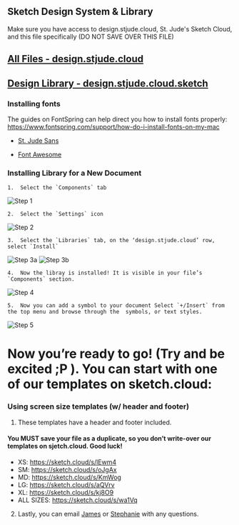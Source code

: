 ## Sketch Design System & Library

Make sure you have access to design.stjude.cloud, St. Jude's Sketch Cloud, and this file specifically (DO NOT SAVE OVER THIS FILE)
## <a href="https://www.sketch.com/team/NAv4/p/KYEe">All Files - design.stjude.cloud</a>

## <a href="https://www.sketch.com/s/5f06f430-fa20-4aaf-ad60-6898bbda3de3/a/jxzGKb" target="_blank">Design Library - design.stjude.cloud.sketch</a>

### Installing fonts
The guides on FontSpring can help direct you how to install fonts properly:
https://www.fontspring.com/support/how-do-i-install-fonts-on-my-mac

- <a href="https://sjcrh-my.sharepoint.com/:f:/r/personal/jmadson_stjude_org/Documents/sj-sans?csf=1&e=5edlqR" download>St. Jude Sans</a>

- <a href="https://sjcrh-my.sharepoint.com/:f:/r/personal/jmadson_stjude_org/Documents/fontawesome-free-5.12.1-desktop?csf=1&e=an8vmp" download>Font Awesome</a>

### Installing Library for a New Document
	1.	Select the `Components` tab
  <img srcset="{{ path '/images/dsm-step1.jpg' }}, {{ path '/images/dsm-step1@2x.jpg' }} 2x" src="{{ path '/images/dsm-step1.jpg' }}" alt="Step 1">

	2.	Select the `Settings` icon
  <img srcset="{{ path '/images/dsm-step2.jpg' }}, {{ path '/images/dsm-step2@2x.jpg' }} 2x" src="{{ path '/images/dsm-step2.jpg' }}" alt="Step 2">

	3.	Select the `Libraries` tab, on the ‘design.stjude.cloud’ row, select `Install`
  <img srcset="{{ path '/images/dsm-step3a.jpg' }}, {{ path '/images/dsm-step3a@2x.jpg' }} 2x" src="{{ path '/images/dsm-step3a.jpg' }}" alt="Step 3a">
   <img srcset="{{ path '/images/dsm-step3b.jpg' }}, {{ path '/images/dsm-step3b@2x.jpg' }} 2x" src="{{ path '/images/dsm-step3b.jpg' }}" alt="Step 3b">

	4.	Now the libray is installed! It is visible in your file’s `Components` section.
  <img srcset="{{ path '/images/dsm-step4.jpg' }}, {{ path '/images/dsm-step4@2x.jpg' }} 2x" src="{{ path '/images/dsm-step4.jpg' }}" alt="Step 4">

	5.	Now you can add a symbol to your document Select `+/Insert` from the top menu and browse through the  symbols, or text styles.
  <img srcset="{{ path '/images/dsm-step5.jpg' }}, {{ path '/images/dsm-step5@2x.jpg' }} 2x" src="{{ path '/images/dsm-step5.jpg' }}" alt="Step 5">


# Now you’re ready to go! (Try and be excited ;P ). You can start with one of our templates on sketch.cloud:

### Using screen size templates (w/ header and footer)
1.	These templates have a header and footer included.
#### You MUST save your file as a duplicate, so you don’t write-over our templates on sjetch.cloud. Good luck!

- XS: https://sketch.cloud/s/lEwm4
- SM: https://sketch.cloud/s/oJgAx
- MD: https://sketch.cloud/s/KmWog
- LG: https://sketch.cloud/s/aQVrv
- XL: https://sketch.cloud/s/kj8O9
- ALL SIZES: https://sketch.cloud/s/wa1Vq

2.	Lastly, you can email <a href="mailto:James.Madson@stjude.org">James</a> or <a href="mailto:Stephanie.Wiggins@stjude.org">Stephanie</a> with any questions.


